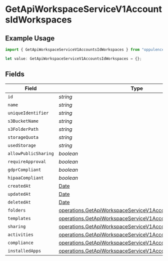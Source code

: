 # GetApiWorkspaceServiceV1AccountsIdWorkspaces

## Example Usage

```typescript
import { GetApiWorkspaceServiceV1AccountsIdWorkspaces } from "oppulence-backend-sdk/models/operations";

let value: GetApiWorkspaceServiceV1AccountsIdWorkspaces = {};
```

## Fields

| Field                                                                                                                                      | Type                                                                                                                                       | Required                                                                                                                                   | Description                                                                                                                                |
| ------------------------------------------------------------------------------------------------------------------------------------------ | ------------------------------------------------------------------------------------------------------------------------------------------ | ------------------------------------------------------------------------------------------------------------------------------------------ | ------------------------------------------------------------------------------------------------------------------------------------------ |
| `id`                                                                                                                                       | *string*                                                                                                                                   | :heavy_minus_sign:                                                                                                                         | N/A                                                                                                                                        |
| `name`                                                                                                                                     | *string*                                                                                                                                   | :heavy_minus_sign:                                                                                                                         | N/A                                                                                                                                        |
| `uniqueIdentifier`                                                                                                                         | *string*                                                                                                                                   | :heavy_minus_sign:                                                                                                                         | N/A                                                                                                                                        |
| `s3BucketName`                                                                                                                             | *string*                                                                                                                                   | :heavy_minus_sign:                                                                                                                         | N/A                                                                                                                                        |
| `s3FolderPath`                                                                                                                             | *string*                                                                                                                                   | :heavy_minus_sign:                                                                                                                         | N/A                                                                                                                                        |
| `storageQuota`                                                                                                                             | *string*                                                                                                                                   | :heavy_minus_sign:                                                                                                                         | N/A                                                                                                                                        |
| `usedStorage`                                                                                                                              | *string*                                                                                                                                   | :heavy_minus_sign:                                                                                                                         | N/A                                                                                                                                        |
| `allowPublicSharing`                                                                                                                       | *boolean*                                                                                                                                  | :heavy_minus_sign:                                                                                                                         | N/A                                                                                                                                        |
| `requireApproval`                                                                                                                          | *boolean*                                                                                                                                  | :heavy_minus_sign:                                                                                                                         | N/A                                                                                                                                        |
| `gdprCompliant`                                                                                                                            | *boolean*                                                                                                                                  | :heavy_minus_sign:                                                                                                                         | N/A                                                                                                                                        |
| `hipaaCompliant`                                                                                                                           | *boolean*                                                                                                                                  | :heavy_minus_sign:                                                                                                                         | N/A                                                                                                                                        |
| `createdAt`                                                                                                                                | [Date](https://developer.mozilla.org/en-US/docs/Web/JavaScript/Reference/Global_Objects/Date)                                              | :heavy_minus_sign:                                                                                                                         | N/A                                                                                                                                        |
| `updatedAt`                                                                                                                                | [Date](https://developer.mozilla.org/en-US/docs/Web/JavaScript/Reference/Global_Objects/Date)                                              | :heavy_minus_sign:                                                                                                                         | N/A                                                                                                                                        |
| `deletedAt`                                                                                                                                | [Date](https://developer.mozilla.org/en-US/docs/Web/JavaScript/Reference/Global_Objects/Date)                                              | :heavy_minus_sign:                                                                                                                         | N/A                                                                                                                                        |
| `folders`                                                                                                                                  | [operations.GetApiWorkspaceServiceV1AccountsIdFolders](../../models/operations/getapiworkspaceservicev1accountsidfolders.md)[]             | :heavy_minus_sign:                                                                                                                         | N/A                                                                                                                                        |
| `templates`                                                                                                                                | [operations.GetApiWorkspaceServiceV1AccountsIdTemplates](../../models/operations/getapiworkspaceservicev1accountsidtemplates.md)[]         | :heavy_minus_sign:                                                                                                                         | N/A                                                                                                                                        |
| `sharing`                                                                                                                                  | [operations.GetApiWorkspaceServiceV1AccountsIdSharing](../../models/operations/getapiworkspaceservicev1accountsidsharing.md)[]             | :heavy_minus_sign:                                                                                                                         | N/A                                                                                                                                        |
| `activities`                                                                                                                               | [operations.GetApiWorkspaceServiceV1AccountsIdActivities](../../models/operations/getapiworkspaceservicev1accountsidactivities.md)[]       | :heavy_minus_sign:                                                                                                                         | N/A                                                                                                                                        |
| `compliance`                                                                                                                               | [operations.GetApiWorkspaceServiceV1AccountsIdCompliance](../../models/operations/getapiworkspaceservicev1accountsidcompliance.md)[]       | :heavy_minus_sign:                                                                                                                         | N/A                                                                                                                                        |
| `installedApps`                                                                                                                            | [operations.GetApiWorkspaceServiceV1AccountsIdInstalledApps](../../models/operations/getapiworkspaceservicev1accountsidinstalledapps.md)[] | :heavy_minus_sign:                                                                                                                         | N/A                                                                                                                                        |